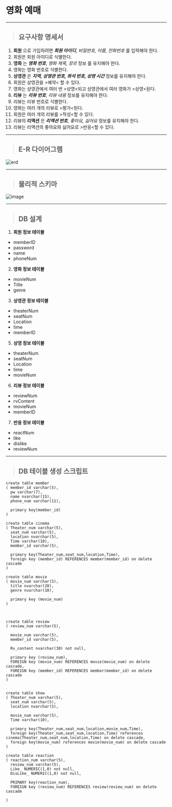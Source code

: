 # 영화 예매
- - -
> ## 요구사항 명세서

1. __회원__ 으로 가입하려면 ___회원 아이디___, _비밀번호, 이름, 전화번호_ 를 입력해야 한다.
2. 회원은 회원 아이디로 식별한다.
3. __영화__ 는 ___영화 번호___, _영화 제목, 장르_ 정보 를 유지해야 한다.
4. 영화는 영화 번호로 식별한다.
5. __상영관__ 은 ___지역, 상영관 번호, 좌석 번호, 상영 시간___ 정보를 유지해야 한다.
6. 회원은 상영관을 >예약< 할 수 있다.
7. 영화는 상영관에서 여러 번 >상영<되고 상영관에서 여러 영화가 >상영<된다.
8. __리뷰__ 는 ___리뷰 번호___, _리뷰 내용_ 정보를 유지해야 한다. 
9. 리뷰는 리뷰 번호로 식별한다.
10. 영화는 여러 개의 리뷰로 >평가<된다.
11. 회원은 여러 개의 리뷰를 >작성<할 수 있다.
12. 리뷰의 __리액션__ 은 ___리액션 번호___, _좋아요, 싫어요_ 정보를 유지해야 한다.
13. 리뷰는 리액션의 좋아요와 싫어요로 >반응<할 수 있다.

- - - 

> ## E-R 다이어그램
![erd](https://user-images.githubusercontent.com/81346296/175243766-35583f14-d037-4cc0-9a96-8f54f80c10c9.png)

- - -

> ## 물리적 스키마

![image](https://user-images.githubusercontent.com/81346296/175243970-eaacbb28-2346-4998-a556-06b3cc395d26.png)

- - -

> ## DB 설계
1. __회원 정보 테이블__
+ memberID
+ password
+ name
+ phoneNum
2. __영화 정보 테이블__
+ movieNum
+ Title
+ genre
3. __상영관 정보 테이블__
+ theaterNum	
+ seatNum
+ Location
+ time
+ memberID
5. __상영 정보 테이블__
+ theaterNum	
+ seatNum
+ Location
+ time
+ movieNum
6. __리뷰 정보 테이블__
+ reviewNum
+ rvContent
+ movieNum
+ memberID
7. __반응 정보 테이블__
+ reactNum
+ like
+ dislike
+ reviewNum

- - -

> ## DB 테이블 생성 스크립트
```
create table member
( member_id varchar(5),
  pw varchar(7),
  name nvarchar(15),
  phone_num varchar(11),

  primary key(member_id)
)

create table cinema
( Theater_num varchar(5),
  seat_num varchar(5),
  location nvarchar(5),
  Time varchar(10),
  member_id varchar(5),

  primary key(Theater_num,seat_num,location,Time),
  foreign key (member_id) REFERENCES member(member_id) on delete cascade
)

create table movie
( movie_num varchar(5),
  title nvarchar(20),
  genre nvarchar(10),

  primary key (movie_num)
)



create table review
( review_num varchar(5),

  movie_num varchar(5),
  member_id varchar(5),

  Rv_content nvarchar(30) not null,

  primary key (review_num),
  FOREIGN key (movie_num) REFERENCES movie(movie_num) on delete cascade,
  FOREIGN key (member_id) REFERENCES member(member_id) on delete cascade
)


create table show
( Theater_num varchar(5),
  seat_num varchar(5),
  location nvarchar(5),

  movie_num varchar(5),
  Time varchar(10),

  primary key(Theater_num,seat_num,location,movie_num,Time),
  foreign key(Theater_num,seat_num,location,Time) references cinema(Theater_num,seat_num,location,Time) on delete cascade,
  foreign key(movie_num) references movie(movie_num) on delete cascade
)

create table reaction
( reaction_num varchar(5),
  review_num varchar(5),
  Like_ NUMERIC(1,0) not null,
  DisLike_ NUMERIC(1,0) not null,

  PRIMARY key(reaction_num),
  FOREIGN key (review_num) REFERENCES review(review_num) on delete cascade

)
```

